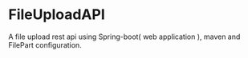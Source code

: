 # FileUploadAPI
A file upload rest api using Spring-boot( web application ), maven and FilePart configuration.
